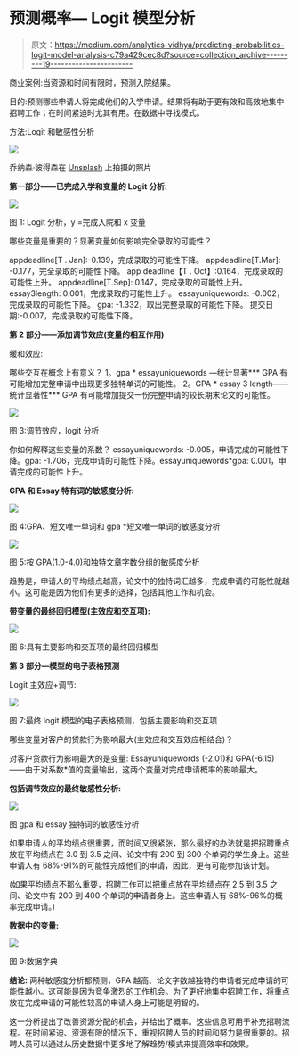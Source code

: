 # 预测概率— Logit 模型分析

> 原文：<https://medium.com/analytics-vidhya/predicting-probabilities-logit-model-analysis-c79a429cec8d?source=collection_archive---------19----------------------->

商业案例:当资源和时间有限时，预测入院结果。

目的:预测哪些申请人将完成他们的入学申请。结果将有助于更有效和高效地集中招聘工作；在时间紧迫时尤其有用。在数据中寻找模式。

方法:Logit 和敏感性分析

![](img/55b5d87a9ec058edaa2d33fb0e01ba38.png)

乔纳森·彼得森在 [Unsplash](https://unsplash.com/?utm_source=medium&utm_medium=referral) 上拍摄的照片

**第一部分——已完成入学和变量的 Logit 分析:**

![](img/cfc3f13f0af51562c507b895d4066ec5.png)

图 1: Logit 分析，y =完成入院和 x 变量

哪些变量是重要的？显著变量如何影响完全录取的可能性？

appdeadline[T . Jan]:-0.139，完成录取的可能性下降。
appdeadline[T.Mar]: -0.177，完全录取的可能性下降。
app deadline【T . Oct】:0.164，完成录取的可能性上升。
appdeadline[T.Sep]: 0.147，完成录取的可能性上升。
essay3length: 0.001，完成录取的可能性上升。
essayuniquewords: -0.002，完成录取的可能性下降。
gpa: -1.332，取出完整录取的可能性下降。
提交日期:-0.007，完成录取的可能性下降。

**第 2 部分——添加调节效应(变量的相互作用)**

缓和效应:

哪些交互在概念上有意义？
1。gpa * essayuniquewords —统计显著***
GPA 有可能增加完整申请中出现更多独特单词的可能性。
2。GPA * essay 3 length——统计显著性***
GPA 有可能增加提交一份完整申请的较长期末论文的可能性。

![](img/3fd7773c6b6b1748bac8b8d8cc12d184.png)

图 3:调节效应，logit 分析

你如何解释这些变量的系数？
essayuniquewords: -0.005，申请完成的可能性下降。gpa: -1.706，完成申请的可能性下降。essayuniquewords*gpa: 0.001，申请完成的可能性上升。

**GPA 和 Essay 特有词的敏感度分析:**

![](img/dec77fd2bf105755919d278c622579e7.png)

图 4:GPA、短文唯一单词和 gpa *短文唯一单词的敏感度分析

![](img/8d7b1c01f4d33eff57b8a442de0db128.png)

图 5:按 GPA(1.0-4.0)和独特文章字数分组的敏感度分析

趋势是，申请人的平均绩点越高，论文中的独特词汇越多，完成申请的可能性就越小。这可能是因为他们有更多的选择，包括其他工作和机会。

**带变量的最终回归模型(主效应和交互项):**

![](img/f8d9d232868c9d9d0abea47078d70712.png)

图 6:具有主要影响和交互项的最终回归模型

**第 3 部分—模型的电子表格预测**

Logit 主效应+调节:

![](img/40f7fc71ff74292969ed6fdf7ea0b441.png)

图 7:最终 logit 模型的电子表格预测，包括主要影响和交互项

哪些变量对客户的贷款行为影响最大(主效应和交互效应相结合)？

对客户贷款行为影响最大的是变量:
Essayuniquewords (-2.01)和 GPA(-6.15)——由于对系数*值的变量输出，这两个变量对完成申请概率的影响最大。

**包括调节效应的最终敏感性分析:**

![](img/8a8e407838c4969e4e80dd643ab210ac.png)

图 gpa 和 essay 独特词的敏感性分析

如果申请人的平均绩点很重要，而时间又很紧张，那么最好的办法就是把招聘重点放在平均绩点在 3.0 到 3.5 之间、论文中有 200 到 300 个单词的学生身上。这些申请人有 68%-91%的可能性完成他们的申请，因此，更有可能参加该计划。

(如果平均绩点不那么重要，招聘工作可以把重点放在平均绩点在 2.5 到 3.5 之间、论文中有 200 到 400 个单词的申请者身上。这些申请人有 68%-96%的概率完成申请。)

**数据中的变量:**

![](img/89ee80f6f02d2aff0a936b482d49c8ad.png)

图 9:数据字典

**结论:** 两种敏感度分析都预测，GPA 越高、论文字数越独特的申请者完成申请的可能性越小。这可能是因为竞争激烈的工作机会。为了更好地集中招聘工作，将重点放在完成申请的可能性较高的申请人身上可能是明智的。

这一分析提出了改善资源分配的机会，并给出了概率。这些信息可用于补充招聘流程。在时间紧迫、资源有限的情况下，重视招聘人员的时间和努力是很重要的。招聘人员可以通过从历史数据中更多地了解趋势/模式来提高效率和效果。
